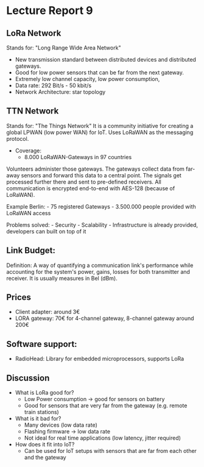 # Lecture Report 9

## LoRa Network

Stands for: "Long Range Wide Area Network"

- New transmission standard between distributed devices and distributed gateways.
- Good for low power sensors that can be far from the next gateway.
- Extremely low channel capacity, low power consumption,
- Data rate: 292 Bit/s - 50 kbit/s
- Network Architecture: star topology

## TTN Network

Stands for: "The Things Network"
It is a community initiative for creating a global LPWAN (low power WAN) for IoT.
Uses LoRaWAN as the messaging protocol.
- Coverage:
    - 8.000 LoRaWAN-Gateways in 97 countries

Volunteers administer those gateways. The gateways collect data from far-away sensors and forward this data to a central point. The signals get processed further there and sent to pre-defined receivers. All communication is encrypted end-to-end with AES-128 (because of LoRaWAN).

Example Berlin:
    - 75 registered Gateways
    - 3.500.000 people provided with LoRaWAN access
    
Problems solved:
    - Security
    - Scalability
    - Infrastructure is already provided, developers can built on top of it

## Link Budget:

Definition: A way of quantifying a communication link's performance while accounting for the system's power, gains, losses for both transmitter and receiver. It is usually measures in Bel (dBm).

## Prices

- Client adapter: around 3€
- LORA gateway: 70€ for 4-channel gateway, 8-channel gateway around 200€

## Software support:

- RadioHead: Library for embedded microprocessors, supports LoRa

## Discussion

- What is LoRa good for?
    - Low Power consumption -> good for sensors on battery
    - Good for sensors that are very far from the gateway (e.g. remote train stations)
- What is it bad for?
    - Many devices (low data rate)
    - Flashing firmware -> low data rate
    - Not ideal for real time applications (low latency, jitter required)
- How does it fit into IoT?
    - Can be used for IoT setups with sensors that are far from each other and the gateway
